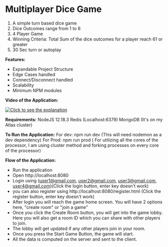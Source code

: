 # Multiplayer Dice Game


1. A simple turn based dice game
2. Dice Outcomes range from 1 to 6
3. 4 Player Game
4. Winning Criteria: Total Sum of the dice outcomes for a player reach 61 or greater
5. 30 Sec turn or autoplay


**Features:**
- Expandable Project Structure
- Edge Cases handled
- Connect/Disconnect handled
- Scalability
- Minimum NPM modules

**Video of the Application:**

[![Click to see the explanation](https://img.youtube.com/vi/OYCVE2jsv0w/0.jpg)](https://www.youtube.com/watch?v=OYCVE2jsv0w)

**Requirements:**
NodeJS 12.18.3
Redis (Localhost:6379)
MongoDB (It's on my Atlas cluster)

**To Run the Application:**
For dev: npm run dev (This will need nodemon as a dev dependency)
For Prod: npm run prod ( For utilizing all the cores of the processor, I am using cluster method and forking processes on every core of the processor)

**Flow of the Application:**
* Run the application
* Open http://localhost:8080
* Login using (user1@gmail.com, user2@gmail.com, user3@gmail.com, user4@gmail.com)(Click the login button, enter key doesn't work)
* you can also register using http://localhost:8080/register.html (Click the register button, enter key doesn't work)
* After login you will reach the game home screen. You will have 2 options here, "create room" or "join a game"
* Once you click the Create Room button, you will get into the game lobby. Here you will also get a room ID which you can share with other players to join.
* The lobby will get updated if any other players join in your room.
* Once you press the Start Game Button, the game will start. 
* All the data is computed on the server and sent to the client.

